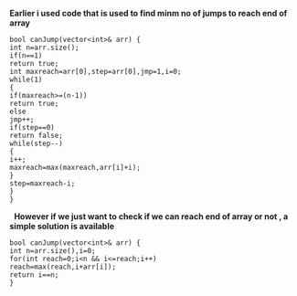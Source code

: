 **Earlier i used code that is used to find minm no of jumps to reach end of array**
```
bool canJump(vector<int>& arr) {
int n=arr.size();
if(n==1)
return true;
int maxreach=arr[0],step=arr[0],jmp=1,i=0;
while(1)
{
if(maxreach>=(n-1))
return true;
else
jmp++;
if(step==0)
return false;
while(step--)
{
i++;
maxreach=max(maxreach,arr[i]+i);
}
step=maxreach-i;
}
}
```
​
​
**However if we just want to check if we can reach end of array or not , a simple solution is available**
```
bool canJump(vector<int>& arr) {
int n=arr.size(),i=0;
for(int reach=0;i<n && i<=reach;i++)
reach=max(reach,i+arr[i]);
return i==n;
}
```